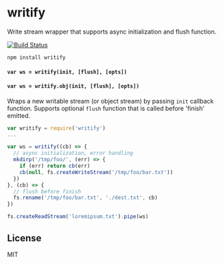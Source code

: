 # writify

Write stream wrapper that supports async initialization and flush function.

[![Build Status](https://travis-ci.org/cshum/writify.svg?branch=master)](https://travis-ci.org/cshum/writify)

```
npm install writify
```

#### `var ws = writify(init, [flush], [opts])`
#### `var ws = writify.obj(init, [flush], [opts])`

Wraps a new writable stream (or object stream) by passing `init` callback function.
Supports optional `flush` function that is called before 'finish' emitted.

```js
var writify = require('writify')
...

var ws = writify((cb) => {
  // async initialization, error handling
  mkdirp('/tmp/foo/', (err) => {
    if (err) return cb(err)
    cb(null, fs.createWriteStream('/tmp/foo/bar.txt'))
  })
}, (cb) => {
  // flush before finish
  fs.rename('/tmp/foo/bar.txt', './dest.txt', cb)
})

fs.createReadStream('loremipsum.txt').pipe(ws)

```

## License

MIT

